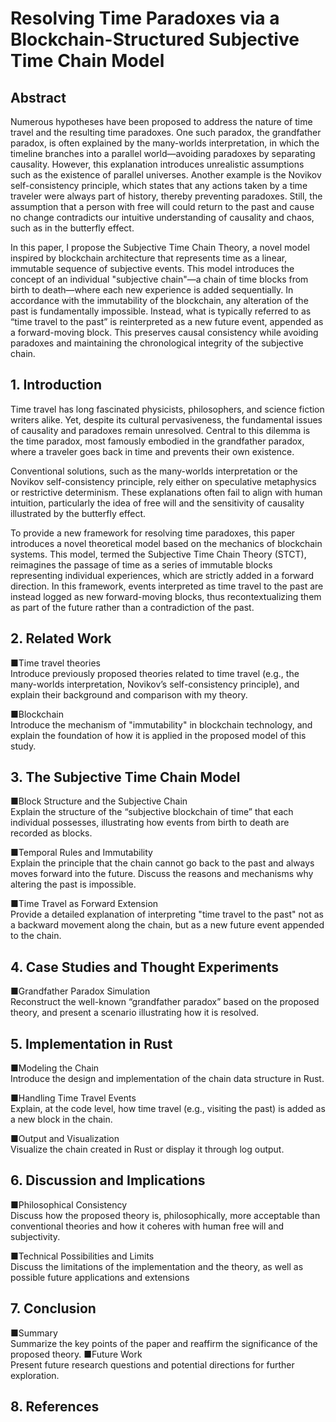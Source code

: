 # Resolving Time Paradoxes via a Blockchain-Structured Subjective Time Chain Model

## Abstract
Numerous hypotheses have been proposed to address the nature of time travel and the resulting time paradoxes. One such paradox, the grandfather paradox, is often explained by the many-worlds interpretation, in which the timeline branches into a parallel world—avoiding paradoxes by separating causality. However, this explanation introduces unrealistic assumptions such as the existence of parallel universes. Another example is the Novikov self-consistency principle, which states that any actions taken by a time traveler were always part of history, thereby preventing paradoxes. Still, the assumption that a person with free will could return to the past and cause no change contradicts our intuitive understanding of causality and chaos, such as in the butterfly effect.

In this paper, I propose the Subjective Time Chain Theory, a novel model inspired by blockchain architecture that represents time as a linear, immutable sequence of subjective events. This model introduces the concept of an individual "subjective chain"—a chain of time blocks from birth to death—where each new experience is added sequentially. In accordance with the immutability of the blockchain, any alteration of the past is fundamentally impossible. Instead, what is typically referred to as “time travel to the past” is reinterpreted as a new future event, appended as a forward-moving block. This preserves causal consistency while avoiding paradoxes and maintaining the chronological integrity of the subjective chain.

## 1. Introduction
Time travel has long fascinated physicists, philosophers, and science fiction writers alike. Yet, despite its cultural pervasiveness, the fundamental issues of causality and paradoxes remain unresolved. Central to this dilemma is the time paradox, most famously embodied in the grandfather paradox, where a traveler goes back in time and prevents their own existence.

Conventional solutions, such as the many-worlds interpretation or the Novikov self-consistency principle, rely either on speculative metaphysics or restrictive determinism. These explanations often fail to align with human intuition, particularly the idea of free will and the sensitivity of causality illustrated by the butterfly effect.

To provide a new framework for resolving time paradoxes, this paper introduces a novel theoretical model based on the mechanics of blockchain systems. This model, termed the Subjective Time Chain Theory (STCT), reimagines the passage of time as a series of immutable blocks representing individual experiences, which are strictly added in a forward direction. In this framework, events interpreted as time travel to the past are instead logged as new forward-moving blocks, thus recontextualizing them as part of the future rather than a contradiction of the past.

## 2. Related Work
■Time travel theories  
    Introduce previously proposed theories related to time travel (e.g., the many-worlds interpretation, Novikov’s self-consistency principle), and explain their background and comparison with my theory.  

■Blockchain  
    Introduce the mechanism of "immutability" in blockchain technology, and explain the foundation of how it is applied in the proposed model of this study.

## 3. The Subjective Time Chain Model
■Block Structure and the Subjective Chain  
    Explain the structure of the “subjective blockchain of time” that each individual possesses, illustrating how events from birth to death are recorded as blocks.  

■Temporal Rules and Immutability  
    Explain the principle that the chain cannot go back to the past and always moves forward into the future. Discuss the reasons and mechanisms why altering the past is impossible.  

■Time Travel as Forward Extension  
    Provide a detailed explanation of interpreting "time travel to the past" not as a backward movement along the chain, but as a new future event appended to the chain.

## 4. Case Studies and Thought Experiments  

■Grandfather Paradox Simulation  
    Reconstruct the well-known “grandfather paradox” based on the proposed theory, and present a scenario illustrating how it is resolved.

## 5. Implementation in Rust
■Modeling the Chain  
    Introduce the design and implementation of the chain data structure in Rust.  

■Handling Time Travel Events  
    Explain, at the code level, how time travel (e.g., visiting the past) is added as a new block in the chain.  

■Output and Visualization  
    Visualize the chain created in Rust or display it through log output.
## 6. Discussion and Implications
■Philosophical Consistency  
    Discuss how the proposed theory is, philosophically, more acceptable than conventional theories and how it coheres with human free will and subjectivity.  

■Technical Possibilities and Limits  
    Discuss the limitations of the implementation and the theory, as well as possible future applications and extensions

## 7. Conclusion
■Summary  
    Summarize the key points of the paper and reaffirm the significance of the proposed theory.
■Future Work  
    Present future research questions and potential directions for further exploration.
## 8. References
